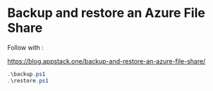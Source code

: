 # Backup and restore an Azure File Share

Follow with :

https://blog.appstack.one/backup-and-restore-an-azure-file-share/

```powershell
.\backup.ps1
.\restore.ps1
```